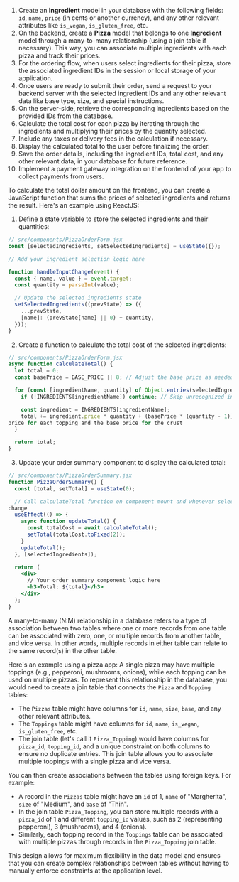 1. Create an **Ingredient** model in your database with the following fields: `id`,
`name`, `price` (in cents or another currency), and any other relevant attributes like
`is_vegan`, `is_gluten_free`, etc.
2. On the backend, create a **Pizza** model that belongs to one **Ingredient** model
through a many-to-many relationship (using a join table if necessary). This way, you can
associate multiple ingredients with each pizza and track their prices.
3. For the ordering flow, when users select ingredients for their pizza, store the
associated ingredient IDs in the session or local storage of your application.
4. Once users are ready to submit their order, send a request to your backend server
with the selected ingredient IDs and any other relevant data like base type, size, and
special instructions.
5. On the server-side, retrieve the corresponding ingredients based on the provided IDs
from the database.
6. Calculate the total cost for each pizza by iterating through the ingredients and
multiplying their prices by the quantity selected.
7. Include any taxes or delivery fees in the calculation if necessary.
8. Display the calculated total to the user before finalizing the order.
9. Save the order details, including the ingredient IDs, total cost, and any other
relevant data, in your database for future reference.
10. Implement a payment gateway integration on the frontend of your app to collect
payments from users.


 To calculate the total dollar amount on the frontend, you can create a JavaScript
function that sums the prices of selected ingredients and returns the result. Here's an
example using ReactJS:

1. Define a state variable to store the selected ingredients and their quantities:

```jsx
// src/components/PizzaOrderForm.jsx
const [selectedIngredients, setSelectedIngredients] = useState({});

// Add your ingredient selection logic here

function handleInputChange(event) {
  const { name, value } = event.target;
  const quantity = parseInt(value);

  // Update the selected ingredients state
  setSelectedIngredients((prevState) => ({
    ...prevState,
    [name]: (prevState[name] || 0) + quantity,
  }));
}
```

2. Create a function to calculate the total cost of the selected ingredients:

```jsx
// src/components/PizzaOrderForm.jsx
async function calculateTotal() {
  let total = 0;
  const basePrice = BASE_PRICE || 8; // Adjust the base price as needed

  for (const [ingredientName, quantity] of Object.entries(selectedIngredients)) {
    if (!INGREDIENTS[ingredientName]) continue; // Skip unrecognized ingredients

    const ingredient = INGREDIENTS[ingredientName];
    total += ingredient.price * quantity + (basePrice * (quantity - 1)); // Add the
price for each topping and the base price for the crust
  }

  return total;
}
```

3. Update your order summary component to display the calculated total:

```jsx
// src/components/PizzaOrderSummary.jsx
function PizzaOrderSummary() {
  const [total, setTotal] = useState(0);

  // Call calculateTotal function on component mount and whenever selected ingredients
change
  useEffect(() => {
    async function updateTotal() {
      const totalCost = await calculateTotal();
      setTotal(totalCost.toFixed(2));
    }
    updateTotal();
  }, [selectedIngredients]);

  return (
    <div>
      // Your order summary component logic here
      <h3>Total: ${total}</h3>
    </div>
  );
}
```
 A many-to-many (N:M) relationship in a database refers to a type of association between
two tables where one or more records from one table can be associated with zero, one, or
multiple records from another table, and vice versa. In other words, multiple records in
either table can relate to the same record(s) in the other table.

Here's an example using a pizza app: A single pizza may have multiple toppings (e.g.,
pepperoni, mushrooms, onions), while each topping can be used on multiple pizzas. To
represent this relationship in the database, you would need to create a join table that
connects the `Pizza` and `Topping` tables:

- The `Pizzas` table might have columns for `id`, `name`, `size`, `base`, and any other
relevant attributes.
- The `Toppings` table might have columns for `id`, `name`, `is_vegan`,
`is_gluten_free`, etc.
- The join table (let's call it `Pizza_Topping`) would have columns for `pizza_id`,
`topping_id`, and a unique constraint on both columns to ensure no duplicate entries.
This join table allows you to associate multiple toppings with a single pizza and vice
versa.

You can then create associations between the tables using foreign keys. For example:

- A record in the `Pizzas` table might have an `id` of 1, `name` of "Margherita", `size`
of "Medium", and `base` of "Thin".
- In the join table `Pizza_Topping`, you can store multiple records with a `pizza_id` of
1 and different `topping_id` values, such as 2 (representing pepperoni), 3 (mushrooms),
and 4 (onions).
- Similarly, each topping record in the `Toppings` table can be associated with multiple
pizzas through records in the `Pizza_Topping` join table.

This design allows for maximum flexibility in the data model and ensures that you can
create complex relationships between tables without having to manually enforce
constraints at the application level.


